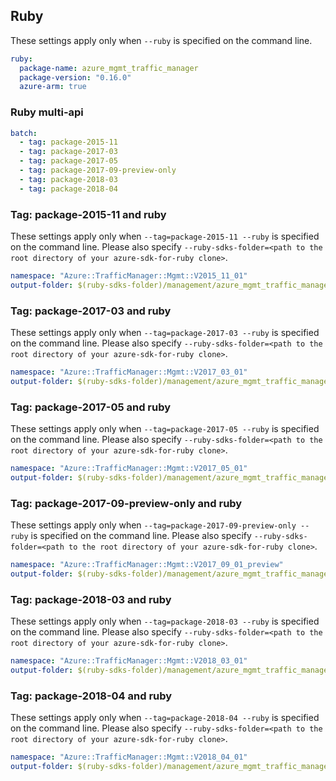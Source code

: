 ## Ruby

These settings apply only when `--ruby` is specified on the command line.

``` yaml $(ruby)
ruby:
  package-name: azure_mgmt_traffic_manager
  package-version: "0.16.0"
  azure-arm: true
```

### Ruby multi-api

``` yaml $(ruby) && $(multiapi)
batch:
  - tag: package-2015-11
  - tag: package-2017-03
  - tag: package-2017-05
  - tag: package-2017-09-preview-only
  - tag: package-2018-03
  - tag: package-2018-04
```

### Tag: package-2015-11 and ruby

These settings apply only when `--tag=package-2015-11 --ruby` is specified on the command line.
Please also specify `--ruby-sdks-folder=<path to the root directory of your azure-sdk-for-ruby clone>`.

``` yaml $(tag) == 'package-2015-11' && $(ruby)
namespace: "Azure::TrafficManager::Mgmt::V2015_11_01"
output-folder: $(ruby-sdks-folder)/management/azure_mgmt_traffic_manager/lib
```

### Tag: package-2017-03 and ruby

These settings apply only when `--tag=package-2017-03 --ruby` is specified on the command line.
Please also specify `--ruby-sdks-folder=<path to the root directory of your azure-sdk-for-ruby clone>`.

``` yaml $(tag) == 'package-2017-03' && $(ruby)
namespace: "Azure::TrafficManager::Mgmt::V2017_03_01"
output-folder: $(ruby-sdks-folder)/management/azure_mgmt_traffic_manager/lib
```

### Tag: package-2017-05 and ruby

These settings apply only when `--tag=package-2017-05 --ruby` is specified on the command line.
Please also specify `--ruby-sdks-folder=<path to the root directory of your azure-sdk-for-ruby clone>`.

``` yaml $(tag) == 'package-2017-05' && $(ruby)
namespace: "Azure::TrafficManager::Mgmt::V2017_05_01"
output-folder: $(ruby-sdks-folder)/management/azure_mgmt_traffic_manager/lib
```

### Tag: package-2017-09-preview-only and ruby

These settings apply only when `--tag=package-2017-09-preview-only --ruby` is specified on the command line.
Please also specify `--ruby-sdks-folder=<path to the root directory of your azure-sdk-for-ruby clone>`.

``` yaml $(tag) == 'package-2017-09-preview-only' && $(ruby)
namespace: "Azure::TrafficManager::Mgmt::V2017_09_01_preview"
output-folder: $(ruby-sdks-folder)/management/azure_mgmt_traffic_manager/lib
```

### Tag: package-2018-03 and ruby

These settings apply only when `--tag=package-2018-03 --ruby` is specified on the command line.
Please also specify `--ruby-sdks-folder=<path to the root directory of your azure-sdk-for-ruby clone>`.

``` yaml $(tag) == 'package-2018-03' && $(ruby)
namespace: "Azure::TrafficManager::Mgmt::V2018_03_01"
output-folder: $(ruby-sdks-folder)/management/azure_mgmt_traffic_manager/lib
```

### Tag: package-2018-04 and ruby

These settings apply only when `--tag=package-2018-04 --ruby` is specified on the command line.
Please also specify `--ruby-sdks-folder=<path to the root directory of your azure-sdk-for-ruby clone>`.

``` yaml $(tag) == 'package-2018-04' && $(ruby)
namespace: "Azure::TrafficManager::Mgmt::V2018_04_01"
output-folder: $(ruby-sdks-folder)/management/azure_mgmt_traffic_manager/lib
```
